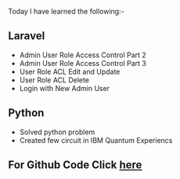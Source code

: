 Today I have learned the following:-

## Laravel
- Admin User Role Access Control Part 2
- Admin User Role Access Control Part 3
- User Role ACL Edit and Update
- User Role ACL Delete
- Login with New Admin User

## Python
- Solved python problem
- Created few circuit in IBM Quantum Experiencs

## For Github Code Click [here](https://github.com/Vishal-sarkar/Advanced-Ecommerce-Website/commit/de97e0f7c26e8b60aa6cab52bd005ee3de750a42)
